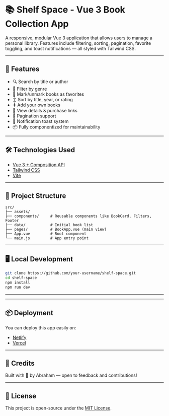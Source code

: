 # 📚 Shelf Space - Vue 3 Book Collection App

A responsive, modular Vue 3 application that allows users to manage a personal library. Features include filtering, sorting, pagination, favorite toggling, and toast notifications — all styled with Tailwind CSS.

---

## 🚀 Features

- 🔍 Search by title or author
- 🎨 Filter by genre
- 🌟 Mark/unmark books as favorites
- ↕️ Sort by title, year, or rating
- ➕ Add your own books
- 🧾 View details & purchase links
- 🔄 Pagination support
- 💬 Notification toast system
- 📦 Fully componentized for maintainability

---

## 🛠️ Technologies Used

- [Vue 3 + Composition API](https://vuejs.org/)
- [Tailwind CSS](https://tailwindcss.com/)
- [Vite](https://vitejs.dev/)

---

## 🧩 Project Structure

```
src/
├── assets/
├── components/     # Reusable components like BookCard, Filters, Footer
├── data/           # Initial book list
├── pages/          # BookApp.vue (main view)
├── App.vue         # Root component
└── main.js         # App entry point
```

---

## 🖥️ Local Development

```bash
git clone https://github.com/your-username/shelf-space.git
cd shelf-space
npm install
npm run dev
```

---



---

## 📦 Deployment

You can deploy this app easily on:
- [Netlify](https://www.netlify.com/)
- [Vercel](https://vercel.com/)

---

## 🙌 Credits
Built with 💙 by Abraham — open to feedback and contributions!

---

## 📄 License
This project is open-source under the [MIT License](LICENSE).
